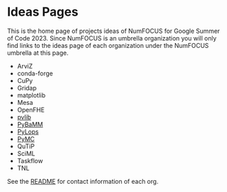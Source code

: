 # Ideas Pages

This is the home page of projects ideas of NumFOCUS for Google Summer of Code 2023.
Since NumFOCUS is an umbrella organization you will only find links to the ideas
page of each organization under the NumFOCUS umbrella at this page.

- ArviZ
- conda-forge
- CuPy
- Gridap
- matplotlib
- Mesa
- OpenFHE
- [pvlib](https://github.com/pvlib/pvlib-python/wiki/GSoC-2023-Projects)
- [PyBaMM](https://github.com/pybamm-team/PyBaMM/wiki/GSoC-2023-Projects)
- [PyLops](https://github.com/PyLops/pylops/wiki/GSoC-2023-Project-Ideas)
- [PyMC](https://github.com/pymc-devs/pymc/wiki/GSoC-2023-projects)
- QuTiP
- SciML
- Taskflow
- TNL

See the [README](https://github.com/numfocus/gsoc/blob/master/README.md#organizations-confirmed-under-numfocus-umbrella) for contact information of each org.
